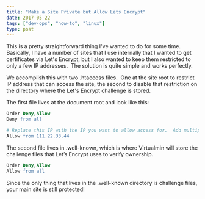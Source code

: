```yaml
---
title: "Make a Site Private but Allow Lets Encrypt"
date: 2017-05-22
tags: ["dev-ops", "how-to", "linux"]
type: post
---
```


This is a pretty straightforward thing I've wanted to do for some time.
Basically, I have a number of sites that I use internally that I wanted to get
certificates via Let's Encrypt, but I also wanted to keep them restricted to
only a few IP addresses.  The solution is quite simple and works perfectly.

We accomplish this with two .htaccess files.  One at the site root to restrict
IP address that can access the site, the second to disable that restriction on
the directory where the Let's Encrypt challenge is stored.

The first file lives at the document root and look like this:

```apache
Order Deny,Allow
Deny from all

# Replace this IP with the IP you want to allow access for.  Add multiple lines for different addresses.
Allow from 111.22.33.44
```

The second file lives in .well-known, which is where Virtualmin will store the
challenge files that Let’s Encrypt uses to verify ownership.

```apache
Order Deny,Allow
Allow from all
```

Since the only thing that lives in the .well-known directory is challenge files,
your main site is still protected!
